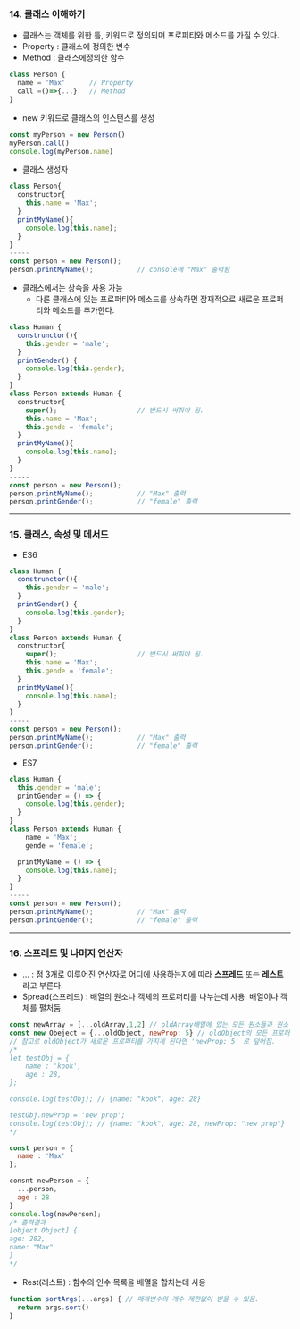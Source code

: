 ### 14. 클래스 이해하기

- 클래스는 객체를 위한 틀, 키워드로 정의되며 프로퍼티와 메소드를 가질 수 있다.
- Property : 클래스에 정의한 변수
- Method : 클래스에정의한 함수

```javascript
class Person {
  name = 'Max' 		// Property
  call =()=>{...}	// Method
}
```

- new 키워드로 클래스의 인스턴스를 생성

```javascript
const myPerson = new Person()
myPerson.call()
console.log(myPerson.name)
```

- 클래스 생성자

```javascript
class Person{
  constructor{
    this.name = 'Max';
  }
  printMyName(){
  	console.log(this.name);
  }
}
-----
const person = new Person();
person.printMyName();			// console에 "Max" 출력됨
```

- 클래스에서는 상속을 사용 가능
  - 다른 클래스에 있는 프로퍼티와 메소드를 상속하면 잠재적으로 새로운 프로퍼티와 메소드를 추가한다.

```javascript
class Human {
  construnctor(){
    this.gender = 'male';
  }
  printGender() {
    console.log(this.gender);
  }
}
class Person extends Human {
  constructor{
    super();					// 반드시 써줘야 됨.
    this.name = 'Max';
    this.gende = 'female';
  }
  printMyName(){
  	console.log(this.name);
  }
}
-----
const person = new Person();
person.printMyName();			// "Max" 출력
person.printGender();			// "female" 출력
```



------

### 15. 클래스, 속성 및 메서드

- ES6

```javascript
class Human {
  construnctor(){
    this.gender = 'male';
  }
  printGender() {
    console.log(this.gender);
  }
}
class Person extends Human {
  constructor{
    super();					// 반드시 써줘야 됨.
    this.name = 'Max';
    this.gende = 'female';
  }
  printMyName(){
  	console.log(this.name);
  }
}
-----
const person = new Person();
person.printMyName();			// "Max" 출력
person.printGender();			// "female" 출력
```

- ES7

```javascript
class Human {
  this.gender = 'male';
  printGender = () => {
    console.log(this.gender);
  }
}
class Person extends Human {
    name = 'Max';
    gende = 'female';

  printMyName = () => {
  	console.log(this.name);
  }
}
-----
const person = new Person();
person.printMyName();			// "Max" 출력
person.printGender();			// "female" 출력
```



------

### 16. 스프레드 및 나머지 연산자

-  ...  : 점 3개로 이루어진 연산자로 어디에 사용하는지에 따라 **스프레드** 또는 **레스트**라고 부른다.
- Spread(스프레드) : 배열의 원소나 객체의 프로퍼티를 나누는데 사용. 배열이나 객체를 펼처둠.

```javascript
const newArray = [...oldArray,1,2] // oldArray배열에 있는 모든 원소들과 원소 1,2를 더 추가한 새 배열
const new Obeject = {...oldObject, newProp: 5} // oldObject의 모든 프로퍼티와 값을 꺼내서 새 객체의 키 값으로 추가
// 참고로 oldObject가 새로운 프로퍼티를 가지게 된다면 'newProp: 5' 로 덮어짐.
/*
let testObj = {
    name : 'kook',
    age : 28,
};

console.log(testObj); // {name: "kook", age: 28}

testObj.newProp = 'new prop';
console.log(testObj); // {name: "kook", age: 28, newProp: "new prop"}
*/
```

```javascript
const person = {
  name : 'Max'
};

consnt newPerson = {
  ...person,
  age : 28
}
console.log(newPerson); 
/* 출력결과
[object Object] {
age: 282,
name: "Max"
}
*/
```



- Rest(레스트) : 함수의 인수 목록을  배열을 합치는데 사용

```javascript
function sortArgs(...args) { // 매개변수의 개수 제한없이 받을 수 있음.
  return args.sort()
}
```
